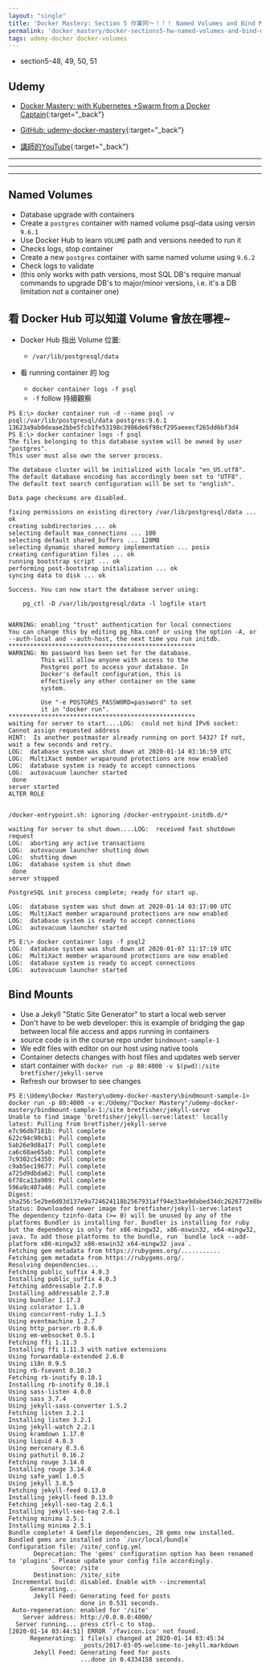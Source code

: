 ```yaml
---
layout: "single"
title: 'Docker Mastery: Section 5 作業阿～！！！ Named Volumes and Bind Mounts'
permalink: 'docker_mastery/docker-sections5-hw-named-volumes-and-bind-mounts'
tags: udemy-docker docker-volumes
---
```


- section5-48, 49, 50, 51

## Udemy

- [Docker Mastery: with Kubernetes +Swarm from a Docker Captain](https://www.udemy.com/course/docker-mastery/){:target="_back"}

- [GitHub: udemy-docker-mastery](https://github.com/BretFisher/udemy-docker-mastery){:target="_back"}

- [講師的YouTube](https://www.youtube.com/channel/UC0NErq0RhP51iXx64ZmyVfg){:target="_back"}

---
---
---


## Named Volumes 

- Database upgrade with containers
- Create a `postgres` container with named volume psql-data using versin `9.6.1`
- Use Docker Hub to learn `VOLUME` path and versions needed to run it 
- Checks logs, stop container
- Create a new `postgres` container with same named volume using `9.6.2`
- Check logs to validate 
- (this only works with path versions, most SQL DB's require manual commands to upgrade DB's to major/minor versions, i.e. it's a DB limitation not a container one)


## 看 Docker Hub 可以知道 Volume 會放在哪裡~

- Docker Hub 指出 Volume 位置:

   - `/var/lib/postgresql/data`

- 看 running container 的 log

   - `docker container logs -f psql`
   - `-f` follow 持續觀察

~~~
PS E:\> docker container run -d --name psql -v psql:/var/lib/postgresql/data postgres:9.6.1
13623a9ab0deaae2bbe5fcb1fe53198c3986de6f98cf295aeeecf265dd6bf3d4
PS E:\> docker container logs -f psql
The files belonging to this database system will be owned by user "postgres".
This user must also own the server process.

The database cluster will be initialized with locale "en_US.utf8".
The default database encoding has accordingly been set to "UTF8".
The default text search configuration will be set to "english".

Data page checksums are disabled.

fixing permissions on existing directory /var/lib/postgresql/data ... ok
creating subdirectories ... ok
selecting default max_connections ... 100
selecting default shared_buffers ... 128MB
selecting dynamic shared memory implementation ... posix
creating configuration files ... ok
running bootstrap script ... ok
performing post-bootstrap initialization ... ok
syncing data to disk ... ok

Success. You can now start the database server using:

    pg_ctl -D /var/lib/postgresql/data -l logfile start


WARNING: enabling "trust" authentication for local connections
You can change this by editing pg_hba.conf or using the option -A, or
--auth-local and --auth-host, the next time you run initdb.
****************************************************
WARNING: No password has been set for the database.
         This will allow anyone with access to the
         Postgres port to access your database. In
         Docker's default configuration, this is
         effectively any other container on the same
         system.

         Use "-e POSTGRES_PASSWORD=password" to set
         it in "docker run".
****************************************************
waiting for server to start....LOG:  could not bind IPv6 socket: Cannot assign requested address
HINT:  Is another postmaster already running on port 5432? If not, wait a few seconds and retry.
LOG:  database system was shut down at 2020-01-14 03:16:59 UTC
LOG:  MultiXact member wraparound protections are now enabled
LOG:  database system is ready to accept connections
LOG:  autovacuum launcher started
 done
server started
ALTER ROLE


/docker-entrypoint.sh: ignoring /docker-entrypoint-initdb.d/*

waiting for server to shut down....LOG:  received fast shutdown request
LOG:  aborting any active transactions
LOG:  autovacuum launcher shutting down
LOG:  shutting down
LOG:  database system is shut down
 done
server stopped

PostgreSQL init process complete; ready for start up.

LOG:  database system was shut down at 2020-01-14 03:17:00 UTC
LOG:  MultiXact member wraparound protections are now enabled
LOG:  database system is ready to accept connections
LOG:  autovacuum launcher started
~~~


~~~
PS E:\> docker container logs -f psql2
LOG:  database system was shut down at 2020-01-07 11:17:19 UTC
LOG:  MultiXact member wraparound protections are now enabled
LOG:  database system is ready to accept connections
LOG:  autovacuum launcher started
~~~

## Bind Mounts

- Use a Jekyll "Static Site Generator" to start a local web server
- Don't have to be web developer: this is example of bridging the gap between local file access and apps running in containers
- source code is in the course repo under `bindmount-sample-1`
- We edit files with editor on our host using native tools 
- Container detects changes with host files and updates web server
- start container with `docker run -p 80:4000 -v $(pwd):/site bretfisher/jekyll-serve`
- Refresh our browser to see changes


~~~
PS E:\Udemy\Docker Mastery\udemy-docker-mastery\bindmount-sample-1> docker run -p 80:4000 -v e:/Udemy/"Docker Mastery"/udemy-docker-mastery/bindmount-sample-1:/site bretfisher/jekyll-serve
Unable to find image 'bretfisher/jekyll-serve:latest' locally
latest: Pulling from bretfisher/jekyll-serve
e7c96db7181b: Pull complete                                                                                                                                                                                        622c94c90cb1: Pull complete                                                                                                                                                                                        5ab26e9d8a17: Pull complete                                                                                                                                                                                        ca6c68ae65ab: Pull complete                                                                                                                                                                                        7c9302c54350: Pull complete                                                                                                                                                                                        c9ab5ec19677: Pull complete                                                                                                                                                                                        a725d9dbda62: Pull complete                                                                                                                                                                                        6f78ca13a909: Pull complete                                                                                                                                                                                        596a9c407a46: Pull complete                                                                                                                                                                                        Digest: sha256:5e2be6d03d137e9a724624118b2567931aff94e33ae9dabed34dc2626772e8be
Status: Downloaded newer image for bretfisher/jekyll-serve:latest
The dependency tzinfo-data (>= 0) will be unused by any of the platforms Bundler is installing for. Bundler is installing for ruby but the dependency is only for x86-mingw32, x86-mswin32, x64-mingw32, java. To add those platforms to the bundle, run `bundle lock --add-platform x86-mingw32 x86-mswin32 x64-mingw32 java`.
Fetching gem metadata from https://rubygems.org/...........
Fetching gem metadata from https://rubygems.org/.
Resolving dependencies...
Fetching public_suffix 4.0.3
Installing public_suffix 4.0.3
Fetching addressable 2.7.0
Installing addressable 2.7.0
Using bundler 1.17.3
Using colorator 1.1.0
Using concurrent-ruby 1.1.5
Using eventmachine 1.2.7
Using http_parser.rb 0.6.0
Using em-websocket 0.5.1
Fetching ffi 1.11.3
Installing ffi 1.11.3 with native extensions
Using forwardable-extended 2.6.0
Using i18n 0.9.5
Using rb-fsevent 0.10.3
Fetching rb-inotify 0.10.1
Installing rb-inotify 0.10.1
Using sass-listen 4.0.0
Using sass 3.7.4
Using jekyll-sass-converter 1.5.2
Fetching listen 3.2.1
Installing listen 3.2.1
Using jekyll-watch 2.2.1
Using kramdown 1.17.0
Using liquid 4.0.3
Using mercenary 0.3.6
Using pathutil 0.16.2
Fetching rouge 3.14.0
Installing rouge 3.14.0
Using safe_yaml 1.0.5
Using jekyll 3.8.5
Fetching jekyll-feed 0.13.0
Installing jekyll-feed 0.13.0
Fetching jekyll-seo-tag 2.6.1
Installing jekyll-seo-tag 2.6.1
Fetching minima 2.5.1
Installing minima 2.5.1
Bundle complete! 4 Gemfile dependencies, 28 gems now installed.
Bundled gems are installed into `/usr/local/bundle`
Configuration file: /site/_config.yml
       Deprecation: The 'gems' configuration option has been renamed to 'plugins'. Please update your config file accordingly.
            Source: /site
       Destination: /site/_site
 Incremental build: disabled. Enable with --incremental
      Generating...
       Jekyll Feed: Generating feed for posts
                    done in 0.531 seconds.
 Auto-regeneration: enabled for '/site'
    Server address: http://0.0.0.0:4000/
  Server running... press ctrl-c to stop.
[2020-01-14 03:44:51] ERROR `/favicon.ico' not found.
      Regenerating: 1 file(s) changed at 2020-01-14 03:45:34
                    _posts/2017-03-05-welcome-to-jekyll.markdown
       Jekyll Feed: Generating feed for posts
                    ...done in 0.4334158 seconds.
~~~